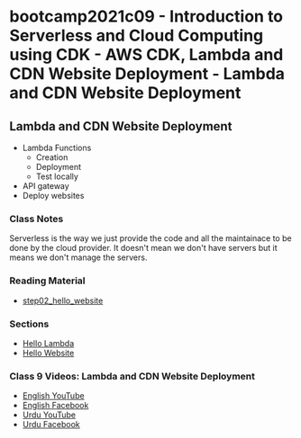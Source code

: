 # bootcamp2021c09 - Introduction to Serverless and Cloud Computing using CDK - AWS CDK, Lambda and CDN Website Deployment - Lambda and CDN Website Deployment 

## Lambda and CDN Website Deployment
- Lambda Functions
  - Creation
  - Deployment
  - Test locally
- API gateway
- Deploy websites

### Class Notes
Serverless is the way we just provide the code and all the maintainace to be done by the cloud provider. It doesn't mean we don't have servers but it means we don't manage the servers.

### Reading Material

- [step02_hello_website](https://github.com/panacloud-modern-global-apps/full-stack-serverless-cdk/tree/main/step02_hello_website)

### Sections

- [Hello Lambda](https://github.com/hassan-ak/bootcamp2021c08/tree/main/step01_hello_lambda)
- [Hello Website](./step02_hello_website)

### Class 9 Videos: Lambda and CDN Website Deployment

- [English YouTube](https://www.youtube.com/watch?v=RN5RrPWBrYc&ab_channel=PanacloudCloudAI%2CIoT%2CandBlockchainCourse)
- [English Facebook](https://www.facebook.com/524892375/videos/271984638085194/)
- [Urdu YouTube](https://www.youtube.com/watch?v=KJ_MZ85ALiA&ab_channel=PanacloudUrduCloudAICourse)
- [Urdu Facebook](https://www.facebook.com/100003743983275/videos/159330759673241/)
